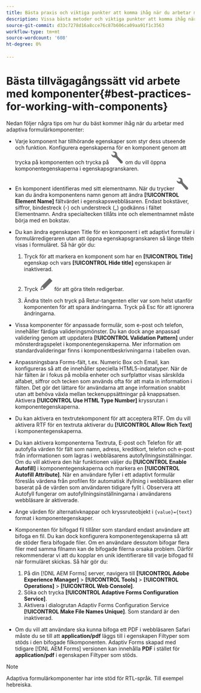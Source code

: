 ```yaml
---
title: Bästa praxis och viktiga punkter att komma ihåg när du arbetar med AEM adaptiva formulär.
description: Vissa bästa metoder och viktiga punkter att komma ihåg när du arbetar med adaptiva formulärkomponenter.
source-git-commit: d33c7278d16a8cce76c87b606ca09aa91f1c3563
workflow-type: tm+mt
source-wordcount: '608'
ht-degree: 0%

---
```



# Bästa tillvägagångssätt vid arbete med komponenter{#best-practices-for-working-with-components}

Nedan följer några tips om hur du bäst kommer ihåg när du arbetar med adaptiva formulärkomponenter:

* Varje komponent har tillhörande egenskaper som styr dess utseende och funktion. Konfigurera egenskaperna för en komponent genom att trycka på komponenten och trycka på ![egenskaper](assets/Smock_Wrench_18_N.svg) om du vill öppna komponentegenskaperna i egenskapsgranskaren.
* En komponent identifieras med sitt elementnamn. När du trycker ![egenskaper](assets/Smock_Wrench_18_N.svg)kan du ändra komponentens namn genom att ändra **[!UICONTROL Element Name]** fältvärdet i egenskapswebbläsaren. Endast bokstäver, siffror, bindestreck (-) och understreck (_) godkänns i fältet Elementnamn. Andra specialtecken tillåts inte och elementnamnet måste börja med en bokstav.

* Du kan ändra egenskapen Title för en komponent i ett adaptivt formulär i formulärredigeraren utan att öppna egenskapsgranskaren så länge titeln visas i formuläret. Så här gör du:

   1. Tryck för att markera en komponent som har en **[!UICONTROL Title]** egenskap och vars **[!UICONTROL Hide title]** egenskapen är inaktiverad.

   1. Tryck ![Ikonen Redigera](assets/Smock_Edit_18_N.svg) för att göra titeln redigerbar.

   1. Ändra titeln och tryck på Retur-tangenten eller var som helst utanför komponenten för att spara ändringarna. Tryck på Esc för att ignorera ändringarna.

* Vissa komponenter för anpassade formulär, som e-post och telefon, innehåller färdiga valideringsmönster. Du kan dock ange anpassad validering genom att uppdatera **[!UICONTROL Validation Pattern]** under mönsterdragspelet i komponentegenskaperna. Mer information om standardvalideringar finns i komponentbeskrivningarna i tabellen ovan.

* Anpassningsbara Forms-fält, t.ex. Numeric Box och Email, kan konfigureras så att de innehåller speciella HTML5-indatatyper. När de här fälten är i fokus på mobila enheter och surfplattor visas särskilda alfabet, siffror och tecken som används ofta för att mata in information i fälten. Det gör det lättare för användarna att ange information snabbt utan att behöva växla mellan teckenuppsättningar på knappsatsen. Aktivera **[!UICONTROL Use HTML Type Number]** kryssrutan i komponentegenskaperna.

* Du kan aktivera en textrutekomponent för att acceptera RTF. Om du vill aktivera RTF för en textruta aktiverar du **[!UICONTROL Allow Rich Text]** i komponentegenskaperna.

* Du kan aktivera komponenterna Textruta, E-post och Telefon för att autofylla värden för fält som namn, adress, kreditkort, telefon och e-post från informationen som lagras i webbläsarens autofyllningsinställningar. Om du vill aktivera den här funktionen väljer du **[!UICONTROL Enable Autofill]** i komponentegenskaperna och markera en **[!UICONTROL Autofill Attribute]**. När en användare fyller i ett adaptivt formulär föreslås värdena från profilen för automatisk ifyllning i webbläsaren eller baserat på de värden som användaren tidigare fyllt i. Observera att Autofyll fungerar om autofyllningsinställningarna i användarens webbläsare är aktiverade.

* Ange värden för alternativknappar och kryssruteobjekt i `{value}={text}` format i komponentegenskaper.
* Komponenten för bifogad fil tillåter som standard endast användare att bifoga en fil. Du kan dock konfigurera komponentegenskaperna så att de stöder flera bifogade filer. Om en användare dessutom bifogar flera filer med samma filnamn kan de bifogade filerna orsaka problem. Därför rekommenderar vi att du kopplar en unik identifierare till varje bifogad fil när formuläret skickas. Så här gör du:

   1. På din [!DNL AEM Forms] server, navigera till **[!UICONTROL Adobe Experience Manager]** > **[!UICONTROL Tools]** > **[!UICONTROL Operations]** > **[!UICONTROL Web Console]**.
   1. Söka och trycka **[!UICONTROL Adaptive Forms Configuration Service]**.
   1. Aktivera i dialogrutan Adaptiv Forms Configuration Service **[!UICONTROL Make File Names Unique]**. Som standard är den inaktiverad.

* Om du vill att användare ska kunna bifoga ett PDF i webbläsaren Safari måste du se till att **application/pdf** läggs till i egenskapen Filtyper som stöds i den bifogade filkomponenten. Adaptiv Forms skapad med tidigare [!DNL AEM Forms] versionen kan innehålla **PDF** i stället för **application/pdf** i egenskapen Filtyper som stöds.

>[!NOTE]
>
>Adaptiva formulärkomponenter har inte stöd för RTL-språk. Till exempel hebreiska.